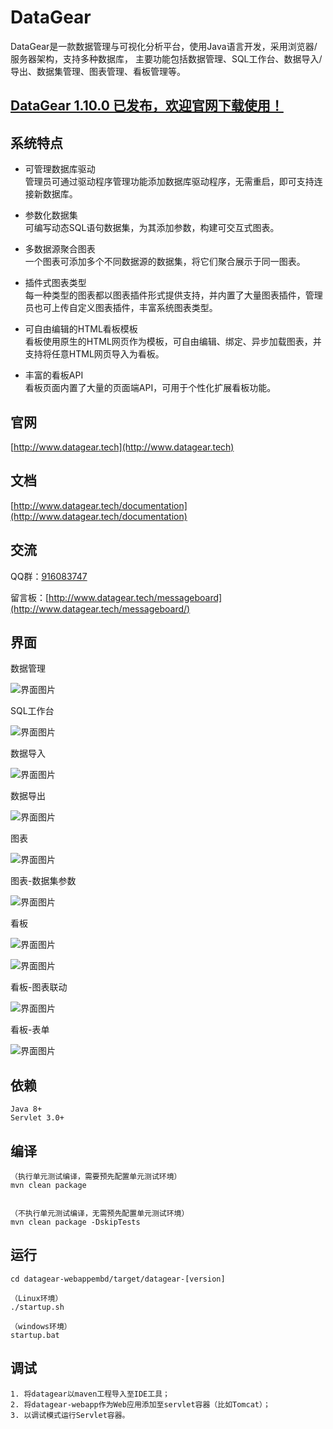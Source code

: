 # DataGear

DataGear是一款数据管理与可视化分析平台，使用Java语言开发，采用浏览器/服务器架构，支持多种数据库，
主要功能包括数据管理、SQL工作台、数据导入/导出、数据集管理、图表管理、看板管理等。

## [DataGear 1.10.0 已发布，欢迎官网下载使用！](http://www.datagear.tech)

## 系统特点

- 可管理数据库驱动
<br>管理员可通过驱动程序管理功能添加数据库驱动程序，无需重启，即可支持连接新数据库。

- 参数化数据集
<br>可编写动态SQL语句数据集，为其添加参数，构建可交互式图表。

- 多数据源聚合图表
<br>一个图表可添加多个不同数据源的数据集，将它们聚合展示于同一图表。

- 插件式图表类型
<br>每一种类型的图表都以图表插件形式提供支持，并内置了大量图表插件，管理员也可上传自定义图表插件，丰富系统图表类型。

- 可自由编辑的HTML看板模板
<br>看板使用原生的HTML网页作为模板，可自由编辑、绑定、异步加载图表，并支持将任意HTML网页导入为看板。

- 丰富的看板API
<br>看板页面内置了大量的页面端API，可用于个性化扩展看板功能。

## 官网

[http://www.datagear.tech](http://www.datagear.tech)

## 文档

[http://www.datagear.tech/documentation](http://www.datagear.tech/documentation)

## 交流

QQ群：[916083747](https://jq.qq.com/?_wv=1027&k=ODxiKOOy)

留言板：[http://www.datagear.tech/messageboard](http://www.datagear.tech/messageboard/)

## 界面

数据管理

![界面图片](screenshot/datamanage.png)

SQL工作台

![界面图片](screenshot/sqlpad.png)

数据导入

![界面图片](screenshot/dataimport.png)

数据导出

![界面图片](screenshot/dataexport.png)

图表

![界面图片](screenshot/chart.png)

图表-数据集参数

![界面图片](screenshot/chart-interaction.png)

看板

![界面图片](screenshot/dashboard-simple.png)

![界面图片](screenshot/dashboard-darkblue.png)

看板-图表联动

![界面图片](screenshot/dashboard-map-chart-link.gif)

看板-表单

![界面图片](screenshot/dashboard-form.gif)

## 依赖

	Java 8+
	Servlet 3.0+

## 编译

	（执行单元测试编译，需要预先配置单元测试环境）
	mvn clean package


	（不执行单元测试编译，无需预先配置单元测试环境）
	mvn clean package -DskipTests

## 运行

	cd datagear-webappembd/target/datagear-[version]
	
	（Linux环境）
	./startup.sh
	
	（windows环境）
	startup.bat

## 调试
	
	1. 将datagear以maven工程导入至IDE工具；
	2. 将datagear-webapp作为Web应用添加至servlet容器（比如Tomcat）；
	3. 以调试模式运行Servlet容器。
	